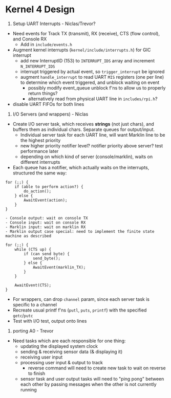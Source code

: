 # Kernel 4 Design

1. Setup UART Interrupts - Niclas/Trevor?
- Need events for Track TX (transmit), RX (receive), CTS (flow control), and Console RX
    - Add in `include/events.h`
- Augment kernel interrupts (`kernel/include/interrupts.h`) for GIC interrupt
    - add new InterruptID (153) to `INTERRUPT_IDS` array and increment `N_INTERRUPT_IDS`
    - interrupt triggered by actual event, so `trigger_interrupt` be ignored
    - augment `handle_interrupt` to read UART `MIS` registers (one per line) to determine
    which event triggered, and unblock waiting on event
        - possibly modify event_queue unblock f'ns to allow us to properly return things?
        - alternatively read from physical UART line in `includes/rpi.h`?
- disable UART FIFOs for both lines

1. I/O Servers (and wrappers) - Niclas
- Create I/O server task, which receives **strings** (not just chars), and buffers them as individual chars. Separate queues for output/input.
    - Individual server task for each UART line, will want Marklin line to be the highest priority
    - new higher priority notifier level? notifier priority above server? test performance later
    - depending on which kind of server (console/marklin), waits on different interrupts
- Each queue has a notifier, which actually waits on the interrupts, structured the same way:
```
for (;;) {
    if (able to perform action?) {
        do_action();
    } else {
        AwaitEvent(action);
    }
}
```
    - Console output: wait on console TX
    - Console input: wait on console RX
    - Marklin input: wait on marklin RX
    - Marklin output case special: need to implement the finite state machine as described
```
for (;;) {
    while (CTS up) {
        if (can send byte) {
            send_byte();
        } else {
            AwaitEvent(marklin_TX);
        }
    }

    AwaitEvent(CTS);
}
```
- For wrappers, can drop `channel` param, since each server task is specific to a channel
- Recreate usual printf f'ns (`putl`, `puts`, `printf`) with the specified `getc`/`putc`
- Test with I/O test, output onto lines

1. porting A0 - Trevor
- Need tasks which are each responsible for one thing:
    - updating the displayed system clock
    - sending & receiving sensor data (& displaying it)
    - receiving user input
    - processing user input & output to track
        - reverse command will need to create new task to wait on reverse to finish
    - sensor task and user output tasks will need to "ping pong" between each other by passing messages when the other is not currently running